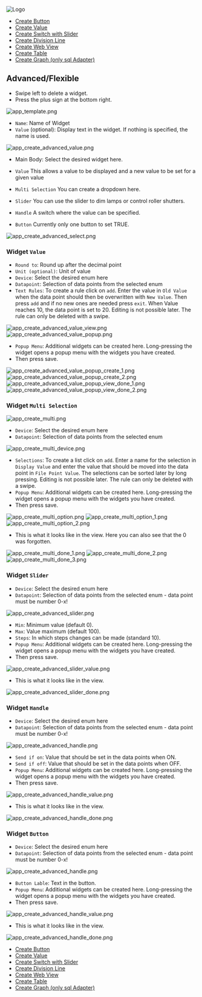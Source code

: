 ![Logo](../../admin/hiob.png)

-   [Create Button](button.md)
-   [Create Value](value.md)
-   [Create Switch with Slider](switch_w_slider.md)
-   [Create Division Line](division.md)
-   [Create Web View](webview.md)
-   [Create Table](table.md)
-   [Create Graph (only sql Adapter)](graph.md)

## Advanced/Flexible

- Swipe left to delete a widget.
- Press the plus sign at the bottom right.

![app_template.png](img/../../de/img/app_template.png)

- `Name`: Name of Widget
- `Value` (optional): Display text in the widget. If nothing is specified, the name is used.

![app_create_advanced_value.png](img/../../de/img/app_create_advanced_value.png)

- Main Body: Select the desired widget here.

- `Value` This allows a value to be displayed and a new value to be set for a given value
- `Multi Selection` You can create a dropdown here.
- `Slider` You can use the slider to dim lamps or control roller shutters.
- `Handle` A switch where the value can be specified.
- `Button` Currently only one button to set TRUE.

![app_create_advanced_select.png](img/../../de/img/app_create_advanced_select.png)

### Widget `Value`

- `Round to`: Round up after the decimal point
- `Unit (optional)`: Unit of value
- `Device`: Select the desired enum here
- `Datapoint`: Selection of data points from the selected enum
- `Text Rules`: To create a rule click on `add`. Enter the value in `Old Value` when the data point should then be overwritten with `New Value`. Then press `add` and if no new ones are needed press `exit`. When Value reaches 10, the data point is set to 20. Editing is not possible later. The rule can only be deleted with a swipe.

![app_create_advanced_value_view.png](img/../../de/img/app_create_advanced_value_view.png)
![app_create_advanced_value_popup.png](img/../../de/img/app_create_advanced_value_popup.png)

- `Popup Menu`: Additional widgets can be created here. Long-pressing the widget opens a popup menu with the widgets you have created.
- Then press save.

![app_create_advanced_value_popup_create_1.png](img/../../de/img/app_create_advanced_value_popup_create_1.png)
![app_create_advanced_value_popup_create_2.png](img/../../de/img/app_create_advanced_value_popup_create_2.png)
![app_create_advanced_value_popup_view_done_1.png](img/../../de/img/app_create_advanced_value_popup_view_done_1.png)
![app_create_advanced_value_popup_view_done_2.png](img/../../de/img/app_create_advanced_value_popup_view_done_2.png)

### Widget `Multi Selection`

![app_create_multi.png](img/../../de/img/app_create_multi.png)

- `Device`: Select the desired enum here
- `Datapoint`: Selection of data points from the selected enum

![app_create_multi_device.png](img/../../de/img/app_create_multi_device.png)

- `Selections`: To create a list click on `add`. Enter a name for the selection in `Display Value` and enter the value that should be moved into the data point in `File Point Value`. The selections can be sorted later by long pressing. Editing is not possible later. The rule can only be deleted with a swipe.
- `Popup Menu`: Additional widgets can be created here. Long-pressing the widget opens a popup menu with the widgets you have created.
- Then press save.

![app_create_multi_option.png](img/../../de/img/app_create_multi_option.png)
![app_create_multi_option_1.png](img/../../de/img/app_create_multi_option_1.png)
![app_create_multi_option_2.png](img/../../de/img/app_create_multi_option_2.png)

- This is what it looks like in the view. Here you can also see that the 0 was forgotten.

![app_create_multi_done_1.png](img/../../de/img/app_create_multi_done_1.png)
![app_create_multi_done_2.png](img/../../de/img/app_create_multi_done_2.png)
![app_create_multi_done_3.png](img/../../de/img/app_create_multi_done_3.png)

### Widget `Slider`

- `Device`: Select the desired enum here
- `Datapoint`: Selection of data points from the selected enum - data point must be number 0-x!

![app_create_advanced_slider.png](img/../../de/img/app_create_advanced_slider.png)

- `Min`: Minimum value (default 0).
- `Max`: Value maximum (default 100).
- `Steps`: In which steps changes can be made (standard 10).
- `Popup Menu`: Additional widgets can be created here. Long-pressing the widget opens a popup menu with the widgets you have created.
- Then press save.

![app_create_advanced_slider_value.png](img/../../de/img/app_create_advanced_slider_value.png)

- This is what it looks like in the view.

![app_create_advanced_slider_done.png](img/../../de/img/app_create_advanced_slider_done.png)

### Widget `Handle`

- `Device`: Select the desired enum here
- `Datapoint`: Selection of data points from the selected enum - data point must be number 0-x!

![app_create_advanced_handle.png](img/../../de/img/app_create_advanced_handle.png)

- `Send if on`: Value that should be set in the data points when ON.
- `Send if off`: Value that should be set in the data points when OFF.
- `Popup Menu`: Additional widgets can be created here. Long-pressing the widget opens a popup menu with the widgets you have created.
- Then press save.

![app_create_advanced_handle_value.png](img/../../de/img/app_create_advanced_handle_value.png)

- This is what it looks like in the view.

![app_create_advanced_handle_done.png](img/../../de/img/app_create_advanced_handle_done.png)

### Widget `Button`

- `Device`: Select the desired enum here
- `Datapoint`: Selection of data points from the selected enum - data point must be number 0-x!

![app_create_advanced_handle.png](img/../../de/img/app_create_advanced_button.png)

- `Button Lable`: Text in the button.
- `Popup Menu`: Additional widgets can be created here. Long-pressing the widget opens a popup menu with the widgets you have created.
- Then press save.

![app_create_advanced_handle_value.png](img/../../de/img/app_create_advanced_button_value.png)

- This is what it looks like in the view.

![app_create_advanced_handle_done.png](img/../../de/img/app_create_advanced_button_done.png)


-   [Create Button](button.md)
-   [Create Value](value.md)
-   [Create Switch with Slider](switch_w_slider.md)
-   [Create Division Line](division.md)
-   [Create Web View](webview.md)
-   [Create Table](table.md)
-   [Create Graph (only sql Adapter)](graph.md)